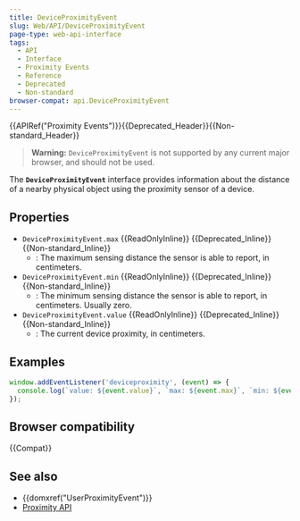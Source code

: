 ```yaml
---
title: DeviceProximityEvent
slug: Web/API/DeviceProximityEvent
page-type: web-api-interface
tags:
  - API
  - Interface
  - Proximity Events
  - Reference
  - Deprecated
  - Non-standard
browser-compat: api.DeviceProximityEvent
---
```

{{APIRef("Proximity Events")}}{{Deprecated_Header}}{{Non-standard_Header}}

> **Warning:** `DeviceProximityEvent` is not supported by any current major browser, and should not be used.

The **`DeviceProximityEvent`** interface provides information about the distance of a nearby physical object using the proximity sensor of a device.

## Properties

- `DeviceProximityEvent.max` {{ReadOnlyInline}} {{Deprecated_Inline}} {{Non-standard_Inline}}
  - : The maximum sensing distance the sensor is able to report, in centimeters.
- `DeviceProximityEvent.min` {{ReadOnlyInline}} {{Deprecated_Inline}} {{Non-standard_Inline}}
  - : The minimum sensing distance the sensor is able to report, in centimeters. Usually zero.
- `DeviceProximityEvent.value` {{ReadOnlyInline}} {{Deprecated_Inline}} {{Non-standard_Inline}}
  - : The current device proximity, in centimeters.

## Examples

```js
window.addEventListener('deviceproximity', (event) => {
  console.log(`value: ${event.value}`, `max: ${event.max}`, `min: ${event.min}`);
});
```

## Browser compatibility

{{Compat}}

## See also

- {{domxref("UserProximityEvent")}}
- [Proximity API](/en-US/docs/Web/API/Proximity_Events)
